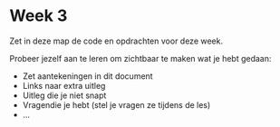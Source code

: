 # Week 3

Zet in deze map de code en opdrachten voor deze week.

Probeer jezelf aan te leren om zichtbaar te maken wat je hebt gedaan:
- Zet aantekeningen in dit document
- Links naar extra uitleg
- Uitleg die je niet snapt
- Vragendie je hebt (stel je vragen ze tijdens de les)
- ...
